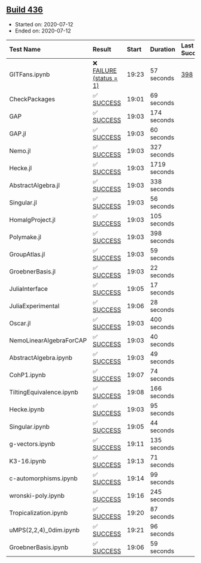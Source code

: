 ## [Build 436](https://oscarci.mathematik.uni-kl.de/job/oscar-stable/436/)

* Started on: 2020-07-12
* Ended on: 2020-07-12

| Test Name    | Result | Start | Duration | Last Success | First Failure |
|:-------------|:-------|:------|:---------|:-------------|:--------------|
| GITFans.ipynb | ❌ [FAILURE (status = 1)](https://oscarci.mathematik.uni-kl.de/job/oscar-stable/436/artifact/logs/build-436/GITFans.ipynb.log) | 19:23 | 57 seconds | [398](https://oscarci.mathematik.uni-kl.de/job/oscar-stable/398/) | [399](https://oscarci.mathematik.uni-kl.de/job/oscar-stable/399/) |
| CheckPackages | ✅ [SUCCESS](https://oscarci.mathematik.uni-kl.de/job/oscar-stable/436/artifact/logs/build-436/CheckPackages.log) | 19:01 | 69 seconds |  |  |
| GAP | ✅ [SUCCESS](https://oscarci.mathematik.uni-kl.de/job/oscar-stable/436/artifact/logs/build-436/GAP.log) | 19:03 | 174 seconds |  |  |
| GAP.jl | ✅ [SUCCESS](https://oscarci.mathematik.uni-kl.de/job/oscar-stable/436/artifact/logs/build-436/GAP.jl.log) | 19:03 | 60 seconds |  |  |
| Nemo.jl | ✅ [SUCCESS](https://oscarci.mathematik.uni-kl.de/job/oscar-stable/436/artifact/logs/build-436/Nemo.jl.log) | 19:03 | 327 seconds |  |  |
| Hecke.jl | ✅ [SUCCESS](https://oscarci.mathematik.uni-kl.de/job/oscar-stable/436/artifact/logs/build-436/Hecke.jl.log) | 19:03 | 1719 seconds |  |  |
| AbstractAlgebra.jl | ✅ [SUCCESS](https://oscarci.mathematik.uni-kl.de/job/oscar-stable/436/artifact/logs/build-436/AbstractAlgebra.jl.log) | 19:03 | 338 seconds |  |  |
| Singular.jl | ✅ [SUCCESS](https://oscarci.mathematik.uni-kl.de/job/oscar-stable/436/artifact/logs/build-436/Singular.jl.log) | 19:03 | 56 seconds |  |  |
| HomalgProject.jl | ✅ [SUCCESS](https://oscarci.mathematik.uni-kl.de/job/oscar-stable/436/artifact/logs/build-436/HomalgProject.jl.log) | 19:03 | 105 seconds |  |  |
| Polymake.jl | ✅ [SUCCESS](https://oscarci.mathematik.uni-kl.de/job/oscar-stable/436/artifact/logs/build-436/Polymake.jl.log) | 19:03 | 398 seconds |  |  |
| GroupAtlas.jl | ✅ [SUCCESS](https://oscarci.mathematik.uni-kl.de/job/oscar-stable/436/artifact/logs/build-436/GroupAtlas.jl.log) | 19:03 | 59 seconds |  |  |
| GroebnerBasis.jl | ✅ [SUCCESS](https://oscarci.mathematik.uni-kl.de/job/oscar-stable/436/artifact/logs/build-436/GroebnerBasis.jl.log) | 19:03 | 22 seconds |  |  |
| JuliaInterface | ✅ [SUCCESS](https://oscarci.mathematik.uni-kl.de/job/oscar-stable/436/artifact/logs/build-436/JuliaInterface.log) | 19:05 | 17 seconds |  |  |
| JuliaExperimental | ✅ [SUCCESS](https://oscarci.mathematik.uni-kl.de/job/oscar-stable/436/artifact/logs/build-436/JuliaExperimental.log) | 19:06 | 28 seconds |  |  |
| Oscar.jl | ✅ [SUCCESS](https://oscarci.mathematik.uni-kl.de/job/oscar-stable/436/artifact/logs/build-436/Oscar.jl.log) | 19:03 | 400 seconds |  |  |
| NemoLinearAlgebraForCAP | ✅ [SUCCESS](https://oscarci.mathematik.uni-kl.de/job/oscar-stable/436/artifact/logs/build-436/NemoLinearAlgebraForCAP.log) | 19:03 | 40 seconds |  |  |
| AbstractAlgebra.ipynb | ✅ [SUCCESS](https://oscarci.mathematik.uni-kl.de/job/oscar-stable/436/artifact/logs/build-436/AbstractAlgebra.ipynb.log) | 19:03 | 49 seconds |  |  |
| CohP1.ipynb | ✅ [SUCCESS](https://oscarci.mathematik.uni-kl.de/job/oscar-stable/436/artifact/logs/build-436/CohP1.ipynb.log) | 19:07 | 74 seconds |  |  |
| TiltingEquivalence.ipynb | ✅ [SUCCESS](https://oscarci.mathematik.uni-kl.de/job/oscar-stable/436/artifact/logs/build-436/TiltingEquivalence.ipynb.log) | 19:08 | 166 seconds |  |  |
| Hecke.ipynb | ✅ [SUCCESS](https://oscarci.mathematik.uni-kl.de/job/oscar-stable/436/artifact/logs/build-436/Hecke.ipynb.log) | 19:03 | 95 seconds |  |  |
| Singular.ipynb | ✅ [SUCCESS](https://oscarci.mathematik.uni-kl.de/job/oscar-stable/436/artifact/logs/build-436/Singular.ipynb.log) | 19:05 | 44 seconds |  |  |
| g-vectors.ipynb | ✅ [SUCCESS](https://oscarci.mathematik.uni-kl.de/job/oscar-stable/436/artifact/logs/build-436/g-vectors.ipynb.log) | 19:11 | 135 seconds |  |  |
| K3-16.ipynb | ✅ [SUCCESS](https://oscarci.mathematik.uni-kl.de/job/oscar-stable/436/artifact/logs/build-436/K3-16.ipynb.log) | 19:13 | 71 seconds |  |  |
| c-automorphisms.ipynb | ✅ [SUCCESS](https://oscarci.mathematik.uni-kl.de/job/oscar-stable/436/artifact/logs/build-436/c-automorphisms.ipynb.log) | 19:14 | 99 seconds |  |  |
| wronski-poly.ipynb | ✅ [SUCCESS](https://oscarci.mathematik.uni-kl.de/job/oscar-stable/436/artifact/logs/build-436/wronski-poly.ipynb.log) | 19:16 | 245 seconds |  |  |
| Tropicalization.ipynb | ✅ [SUCCESS](https://oscarci.mathematik.uni-kl.de/job/oscar-stable/436/artifact/logs/build-436/Tropicalization.ipynb.log) | 19:20 | 87 seconds |  |  |
| uMPS(2,2,4)_0dim.ipynb | ✅ [SUCCESS](https://oscarci.mathematik.uni-kl.de/job/oscar-stable/436/artifact/logs/build-436/uMPS-2-2-4-_0dim.ipynb.log) | 19:21 | 96 seconds |  |  |
| GroebnerBasis.ipynb | ✅ [SUCCESS](https://oscarci.mathematik.uni-kl.de/job/oscar-stable/436/artifact/logs/build-436/GroebnerBasis.ipynb.log) | 19:06 | 59 seconds |  |  |
